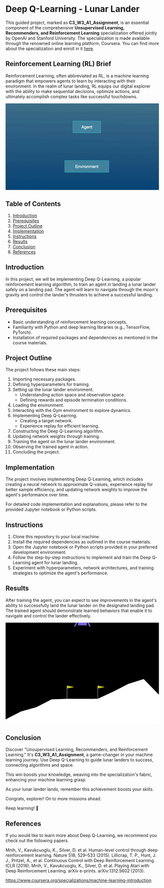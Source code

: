 # Deep Q-Learning - Lunar Lander

This guided project, marked as **C3_W3_A1_Assignment**, is an essential component of the comprehensive **Unsupervised Learning, Recommenders, and Reinforcement Learning** specialization offered jointly by OpenAI and Stanford University. The specialization is made available through the renowned online learning platform, Coursera. You can find more about the specialization and enroll in it [here](https://www.coursera.org/specializations/machine-learning-introduction).

## Reinforcement Learning (RL) Brief

Reinforcement Learning, often abbreviated as RL, is a machine learning paradigm that empowers agents to learn by interacting with their environment. In the realm of lunar landing, RL equips our digital explorer with the ability to make sequential decisions, optimize actions, and ultimately accomplish complex tasks like successful touchdowns.

![](videos/rl_formalism.gif)
## Table of Contents

1. [Introduction](#introduction)
2. [Prerequisites](#prerequisites)
3. [Project Outline](#project-outline)
4. [Implementation](#implementation)
5. [Instructions](#instructions)
6. [Results](#results)
7. [Conclusion](#conclusion)
8. [References](#references)

## Introduction

In this project, we will be implementing Deep Q-Learning, a popular reinforcement learning algorithm, to train an agent in landing a lunar lander safely on a landing pad. The agent will learn to navigate through the moon's gravity and control the lander's thrusters to achieve a successful landing.

## Prerequisites

- Basic understanding of reinforcement learning concepts.
- Familiarity with Python and deep learning libraries (e.g., TensorFlow, PyTorch).
- Installation of required packages and dependencies as mentioned in the course materials.

## Project Outline

The project follows these main steps:

1. Importing necessary packages.
2. Defining hyperparameters for training.
3. Setting up the lunar lander environment.
   - Understanding action space and observation space.
   - Defining rewards and episode termination conditions.
4. Loading the environment.
5. Interacting with the Gym environment to explore dynamics.
6. Implementing Deep Q-Learning.
   - Creating a target network.
   - Experience replay for efficient learning.
7. Constructing the Deep Q-Learning algorithm.
8. Updating network weights through training.
9. Training the agent on the lunar lander environment.
10. Observing the trained agent in action.
11. Concluding the project.

## Implementation

The project involves implementing Deep Q-Learning, which includes creating a neural network to approximate Q-values, experience replay for better sample efficiency, and updating network weights to improve the agent's performance over time.

For detailed code implementation and explanations, please refer to the provided Jupyter notebook or Python scripts.

## Instructions

1. Clone this repository to your local machine.
2. Install the required dependencies as outlined in the course materials.
3. Open the Jupyter notebook or Python scripts provided in your preferred development environment.
4. Follow the step-by-step instructions to implement and train the Deep Q-Learning agent for lunar landing.
5. Experiment with hyperparameters, network architectures, and training strategies to optimize the agent's performance.

## Results

After training the agent, you can expect to see improvements in the agent's ability to successfully land the lunar lander on the designated landing pad. The trained agent should demonstrate learned behaviors that enable it to navigate and control the lander effectively.


![](videos/lunar_lander.gif)


## Conclusion

Discover "Unsupervised Learning, Recommenders, and Reinforcement Learning." It's **C3_W3_A1_Assignment**, a game-changer in your machine learning journey. Use Deep Q-Learning to guide lunar landers to success, connecting algorithms and space.

This win boosts your knowledge, weaving into the specialization's fabric, enhancing your machine learning grasp.

As your lunar lander lands, remember this achievement boosts your skills.

Congrats, explorer! On to more missions ahead.

Keep learning! 🚀

## References

If you would like to learn more about Deep Q-Learning, we recommend you check out the following papers.

Mnih, V., Kavukcuoglu, K., Silver, D. et al. Human-level control through deep reinforcement learning. Nature 518, 529–533 (2015).
Lillicrap, T. P., Hunt, J. J., Pritzel, A., et al. Continuous Control with Deep Reinforcement Learning. ICLR (2016).
Mnih, V., Kavukcuoglu, K., Silver, D. et al. Playing Atari with Deep Reinforcement Learning. arXiv e-prints. arXiv:1312.5602 (2013).

https://www.coursera.org/specializations/machine-learning-introduction

